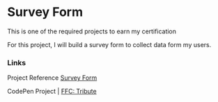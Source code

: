 # Survey Form

This is one of the required projects to earn my certification

For this project, I will build a survey form to collect data form my users.


### Links  
Project Reference [Survey Form](https://learn.freecodecamp.org/responsive-web-design/responsive-web-design-projects/build-a-survey-form)

CodePen Project | [FFC: Tribute](https://codepen.io/freeCodeCamp/full/VPaoNP)


